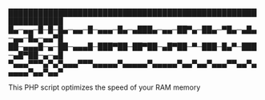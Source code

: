 <p>
█████████████████████████████████████████████████████████████
█▄─▄▄─█─█─█▄─▄▄─█─▄▄▄─█▄─▄███▄─▄▄─██▀▄─██▄─▀█▄─▄█▄─▄▄─█▄─▄▄▀█
██─▄▄▄█─▄─██─▄▄▄█─███▀██─██▀██─▄█▀██─▀─███─█▄▀─███─▄█▀██─▄─▄█
▀▄▄▄▀▀▀▄▀▄▀▄▄▄▀▀▀▄▄▄▄▄▀▄▄▄▄▄▀▄▄▄▄▄▀▄▄▀▄▄▀▄▄▄▀▀▄▄▀▄▄▄▄▄▀▄▄▀▄▄▀
</p>
This PHP script optimizes the speed of your RAM memory
